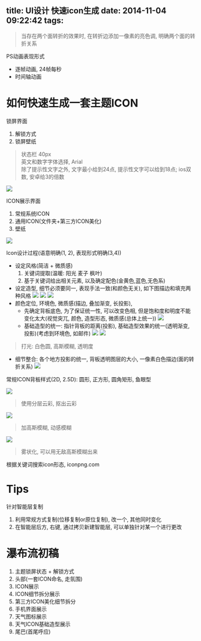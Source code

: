 title: UI设计 快速icon生成
date: 2014-11-04 09:22:42
tags:
---

> 当存在两个面转折的效果时, 在转折边添加一像素的亮色调,
明确两个面的转折关系


PS动画表现形式
* 逐帧动画, 24帧每秒
* 时间轴动画

<!-- 假期作业：
屏幕尺寸： 1136 * 640
状态栏：   40

至少完成4行主题ICON，每行4只。
ICON规范：114 * 114  圆角18（or 20）

要求：
1 微原创

2 美观，风格统一，质感等表现形式必须统一

3 注重光源角度统一

4 主色调及少量配色点缀
-->

# 如何快速生成一套主题ICON #

锁屏界面
  1. 解锁方式
  2. 锁屏壁纸

> 状态栏 40px  
> 英文和数字字体选择, Arial  
> 除了提示性文字之外, 文字最小给到24点, 提示性文字可以给到18点; ios双数, 安卓给3的倍数

![](/img/ui/1_3.png)

ICON展示界面
  1. 常规系统ICON
  2. 通用ICON(文件夹+第三方ICON美化)
  3. 壁纸

![](/img/ui/1_7.png)

Icon设计过程(语意明确(1, 2), 表现形式明确(3,4))
* 设定风格(简洁 + 微质感)
  1. 关键词提取(温暖: 阳光 麦子 枫叶)
  2. 基于关键词给出相关元素, 以及确定配色(金黄色,蓝色,无色系)
* 设定造型, 细节必须要同一, 表现手法一致(和颜色无关), 如下图描边和填充两种风格
![](/img/ui/1_1.png)
![](/img/ui/1_8.png)
![](/img/ui/1_9.png)
* 颜色定位, 环境色, 微质感(描边, 叠加渐变, 长投影), 
  * 先确定背板底色, 为了保证统一性, 可以改变色相, 但是饱和度和明度不能变化太大(视觉突兀, 颜色, 造型形态, 微质感(总体上统一))
![](/img/ui/1_10.png)
  * 基础造型的统一: 指针背板的距离(投影), 基础造型效果的统一(透明渐变, 投影)(考虑到环境色, 如邮件)
![](/img/ui/1_11.png)
![](/img/ui/1_2.png)
> 打光: 白色圆, 高斯模糊, 透明度
* 细节整合: 各个地方投影的统一, 背板透明图层的大小, 一像素白色描边(面的转折关系)
![](/img/ui/1_12.png)

常规ICON背板样式(2D, 2.5D): 圆形, 正方形, 圆角矩形, 鱼眼型

![](/img/ui/1_4.png)
> 使用分层云彩, 抠出云彩

![](/img/ui/1_5.png)
> 加高斯模糊, 动感模糊

![](/img/ui/1_6.png)
> 雾状化, 可以用无敌高斯模糊出来

根据关键词搜索icon形态, iconpng.com

<!-- 天气图标一套:
基础造型: 云 雨 雪 闪电 月亮 风 + N/A
-->

# Tips #

针对智能层复制
1. 利用常规方式复制(位移复制or原位复制), 改一个, 其他同时变化
2. 在智能层后方, 右键, 通过拷贝新建智能层, 可以单独针对某一个进行更改

# 瀑布流初稿 #

1. 主题锁屏状态 + 解锁方式
2. 头部(一套ICON命名, 走氛围)
3. ICON展示
4. ICON细节拆分展示
5. 第三方ICON美化细节拆分
6. 手机界面展示
7. 天气图标展示
8. 天气ICON基础造型展示
9. 尾巴(首尾呼应)
